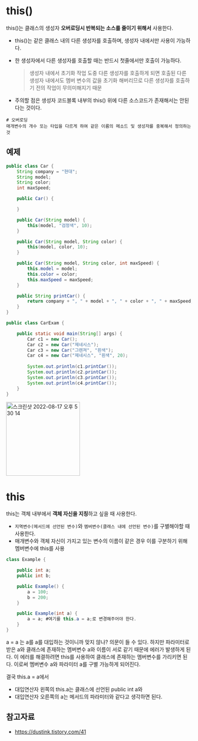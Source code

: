 # this()

this()는 클래스의 생성자 **오버로딩시 반복되는 소스를 줄이기 위해서** 사용한다.
* this()는 같은 클래스 내의 다른 생성자를 호출하며, 생성자 내에서만 사용이 가능하다.
* 한 생성자에서 다른 생성자를 호출할 때는 반드시 첫줄에서만 호출이 가능하다.
    > 생성자 내에서 초기화 작업 도중 다른 생성자를 호출하게 되면 호출된 다른 생성자 내에서도 멤버 변수의 값을 초기화 해버리므로 
    > 다른 생성자를 호출하기 전의 작업이 무의미해지기 때문
 
* 주의할 점은 생성자 코드블록 내부의 this() 위에 다른 소스코드가 존재해서는 안된다는 것이다.

```text
# 오버로딩
매개변수의 개수 또는 타입을 다르게 하여 같은 이름의 메소드 및 생성자를 중복해서 정의하는 것
```

## 예제

```java
public class Car {
    String company = "현대";
    String model;
    String color;
    int maxSpeed;

    public Car() {

    }

    public Car(String model) {
        this(model, "검정색", 10);
    }

    public Car(String model, String color) {
        this(model, color, 10);
    }

    public Car(String model, String color, int maxSpeed) {
        this.model = model;
        this.color = color;
        this.maxSpeed = maxSpeed;
    }

    public String printCar() {
        return company + ", " + model + ", " + color + ", " + maxSpeed;
    }
}

public class CarExam {

    public static void main(String[] args) {
        Car c1 = new Car();
        Car c2 = new Car("제네시스");
        Car c3 = new Car("그렌져", "흰색");
        Car c4 = new Car("제네시스", "흰색", 20);
        
        System.out.println(c1.printCar());
        System.out.println(c2.printCar());
        System.out.println(c3.printCar());
        System.out.println(c4.printCar());
    }
}
```

<img width="200" alt="스크린샷 2022-08-17 오후 5 30 14" src="https://user-images.githubusercontent.com/97823928/185072481-a2f16fb4-4153-4fbf-b18b-41a186ede1f8.png">

# this 

this는 객체 내부에서 **객체 자신을 지칭**하고 싶을 때 사용한다.
* ```지역변수(메서드에 선언된 변수)```와 ```멤버변수(클래스 내에 선언된 변수)```를 구별해야할 때 사용한다.
* 매개변수와 객체 자신이 가지고 있는 변수의 이름이 같은 경우 이를 구분하기 위해 멤버변수에 this를 사용

```java
class Example {

    public int a;
    public int b;

    public Example() {
        a = 100;
        b = 200;
    }

    public Example(int a) {
        a = a; #여기를 this.a = a;로 변경해주어야 한다.
    }
}
```
a = a 는 a를 a를 대입하는 것이니까 맞지 않나? 의문이 들 수 있다.
하지만 파라미터로 받은 a와 클래스에 존재하는 멤버변수 a와 이름이 서로 같기 때문에 에러가 발생하게 된다.
이 에러를 해결하려면 this를 사용하여 클래스에 존재하는 멤버변수를 가리키면 된다. 
이로써 멤버변수 a와 파라미터 a를 구별 가능하게 되어진다.

결국 this.a = a에서
* 대입연산자 왼쪽의 this.a는 클래스에 선언된 public int a와 
* 대입연산자 오른쪽의 a는 메서드의 파라미터와 같다고 생각하면 된다. 


## 참고자료
* https://dustink.tistory.com/41

